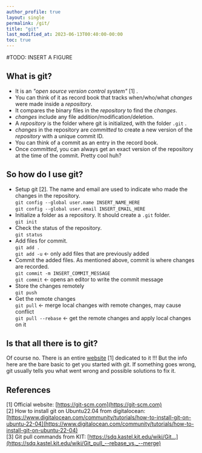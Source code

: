 ```yaml
---
author_profile: true
layout: single
permalink: /git/
title: "git"
last_modified_at: 2023-06-13T00:40:00-00:00
toc: true
---
```


\#TODO: INSERT A FIGURE

## What is git?
- It is an *"open source version control system"* \[1\] .
- You can think of it as record book that tracks when/who/what *changes* were made inside a *repository*.
- It compares the binary files in the *repository* to find the *changes*. 
- *changes* include any file addition/modification/deletion.
- A *repository* is the folder where git is initialized, with the folder `.git` .
- *changes* in the repository are *committed* to create a new version of the *repository* with a unique commit ID.
- You can think of a commit as an entry in the record book.
- Once *committed*, you can always get an exact version of the repository at the time of the commit. Pretty cool huh? 

## So how do I use git?
- Setup git \[2\]. The name and email are used to indicate who made the changes in the repository.  
`git config --global user.name INSERT_NAME_HERE`  
`git config --global user.email INSERT_EMAIL_HERE`
- Initialize a folder as a repository. It should create a `.git` folder.  
`git init`
- Check the status of the repository.  
`git status`
- Add files for commit.  
`git add .`    
`git add -u` &larr; only add files that are previously added
- Commit the added files. As mentioned above, commit is where changes are recorded.  
`git commit -m INSERT_COMMIT_MESSAGE`  
`git commit` &larr; opens an editor to write the commit message
- Store the changes remotely  
`git push`  
- Get the remote changes  
`git pull` &larr; merge local changes with remote changes, may cause conflict  
`git pull --rebase` &larr; get the remote changes and apply local changes on it

## Is that all there is to git?
Of course no. There is an entire [website](https://git-scm.com) \[1\] dedicated to it !!! But the info here are the bare basic to get you started with git. If something goes wrong, git usually tells you what went wrong and possible solutions to fix it.

## References
[1] Official website: [https://git-scm.com](https://git-scm.com)  
[2] How to install git on Ubuntu22.04 from digitalocean:  
[https://www.digitalocean.com/community/tutorials/how-to-install-git-on-ubuntu-22-04](https://www.digitalocean.com/community/tutorials/how-to-install-git-on-ubuntu-22-04)  
[3] Git pull commands from KIT: [https://sdq.kastel.kit.edu/wiki/Git...](https://sdq.kastel.kit.edu/wiki/Git_pull_--rebase_vs._--merge)  